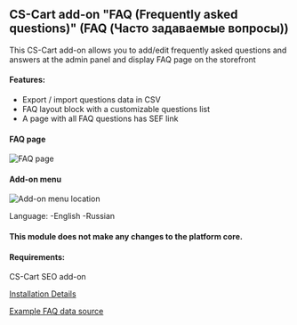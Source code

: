 ## CS-Cart add-on "FAQ (Frequently asked questions)" (FAQ (Часто задаваемые вопросы))

This CS-Cart add-on allows you to add/edit frequently asked questions and answers at the admin panel 
and display FAQ page on the storefront

#### Features:
- Export / import questions data in CSV
- FAQ layout block with a customizable questions list
- A page with all FAQ questions has SEF link

#### FAQ page

![FAQ page](https://i.ibb.co/7bqc6yD/faq-menu.png "FAQ page")

#### Add-on menu

![Add-on menu location](https://i.ibb.co/23fFYR7/Screenshot2.png "Where to find add-on at admin panel")

Language:
-English
-Russian

#### This module does not make any changes to the platform core.

#### Requirements:

CS-Cart SEO add-on

[Installation Details](https://www.cs-cart.ru/docs/latest/user_guide/addons/1manage_addons.html#id2)

[Example FAQ data source](https://www.newyorker.com/humor/daily-shouts/f-a-q-s-about-f-a-q-s)